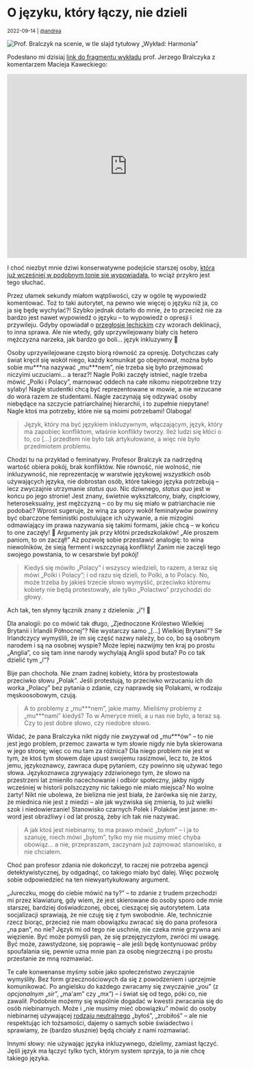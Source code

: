 # O języku, który łączy, nie dzieli

<small>2022-09-14 | [@andrea](/@andrea)</small>

![Prof. Bralczyk na scenie, w tle slajd tytułowy „Wykład: Harmonia”](/img-local/blog/bralczyk-harmonia.png)

Podesłano mi dzisiaj [link do fragmentu wykładu](https://www.facebook.com/watch/?v=1253316215424540)
prof. Jerzego Bralczyka z komentarzem Macieja Kaweckiego:

<p class="text-center"><iframe src="https://www.facebook.com/plugins/video.php?height=314&href=https%3A%2F%2Fwww.facebook.com%2Fkawecki.maciej%2Fvideos%2F1253316215424540%2F&show_text=true&width=560&t=0" width="560" height="429" style="border:none;overflow:hidden" scrolling="no" frameborder="0" allowfullscreen="true" allow="autoplay; clipboard-write; encrypted-media; picture-in-picture; web-share" allowFullScreen="true"></iframe></p>

I choć niezbyt mnie dziwi konserwatywne podejście starszej osoby,
[która już wcześniej w podobnym tonie się wypowiadała](https://ksiazki.wp.pl/w-tvp-wysmiewali-osoby-niebinarne-profesor-bralczyk-rozumie-dlaczego-6616979703601760a),
to wciąż przykro jest tego słuchać.

Przez ułamek sekundy miałom wątpliwości, czy w ogóle tę wypowiedź komentować.
Toż to taki autorytet, na pewno wie więcej o języku niż ja, co ja się będę wychylać?!
Szybko jednak dotarło do mnie, że to przecież nie za bardzo jest nawet wypowiedź o języku – to wypowiedź o opresji i przywileju.
Gdyby opowiadał o [przegłosie lechickim](https://pl.wikipedia.org/wiki/Przeg%C5%82os_lechicki) czy wzorach deklinacji, to inna sprawa.
Ale nie wtedy, gdy uprzywilejowany biały cis hetero mężczyzna narzeka, jak bardzo go boli… język inkluzywny 🤦‍

Osoby uprzywilejowane często biorą równość za opresję.
Dotychczas cały świat kręcił się wokół niego, każdy komunikat go obejmował, można było sobie mu\*\*\*na nazywać „mu\*\*\*nem”,
nie trzeba się było przejmować niczyimi uczuciami… a teraz?!
Nagle Polki zaczęły istnieć, nagle trzeba mówić „Polki i Polacy”, marnować oddech na całe nikomu niepotrzebne trzy sylaby!
Nagle studentki chcą być reprezentowane w mowie, a nie wrzucane do wora razem ze studentami.
Nagle zaczynają się odzywać osoby niebędące na szczycie patriarchalnej hierarchii, i to zupełnie niepytane!
Nagle ktoś ma potrzeby, które nie są moimi potrzebami! Olaboga!

> Język, który ma być językiem inkluzywnym, włączającym, język, który ma zapobiec konfliktom, właśnie konflikty tworzy.
> Ileż ludzi się kłóci o to, co \[…] przedtem nie było tak artykułowane, a więc nie było przedmiotem problemu.

Chodzi tu na przykład o feminatywy. Profesor Bralczyk za nadrzędną wartość obiera pokój, brak konfliktów.
Nie równość, nie wolność, nie inkluzywność, nie reprezentację w warstwie językowej _wszystkich_ osób używających języka,
nie dobrostan osób, które takiego języka potrzebują – lecz zwyczajnie utrzymanie _status quo_.
Nic dziwnego, _status quo_ jest w końcu po jego stronie! Jest znany, świetnie wykształcony,
biały, cispłciowy, heteroseksualny, jest mężczyzną – co by mu się miało w patriarchacie nie podobać?
Wprost sugeruje, że winą za spory wokół feminatywów powinny być obarczone feministki postulujące ich używanie,
a nie mizogini odmawiający im prawa nazywania się takimi formami, jakie chcą – w końcu to one zaczęły! 🤦
Argumenty jak przy kłótni przedszkolaków! „Ale proszem paniom, to on zaczął!”
Aż pozwolę sobie przestawić analogię: to wina niewolników, że sieją ferment i wszczynają konflikty!
Zanim nie zaczęli tego swojego powstania, to w cesarstwie był pokój!

> Kiedyś się mówiło „Polacy” i wszyscy wiedzieli, to razem, a teraz się mówi „Polki i Polacy”;
> i od razu się dzieli, to Polki, a to Polacy. No, może trzeba by jakieś trzecie słowo wymyślić,
> przeciwko któremu kobiety nie będą protestowały, ale tylko „Polactwo” przychodzi do głowy.

Ach tak, ten słynny łącznik znany z dzielenia: „i”! 🤦

Dla analogii: po co mówić tak długo, „Zjednoczone Królestwo Wielkiej Brytanii i Irlandii Północnej”?
Nie wystarczy samo „\[…] Wielkiej Brytanii”? Se Irlandczycy wymyślili, że im się część nazwy należy,
bo co, bo są osobnym narodem i są na osobnej wyspie? Może lepiej nazwijmy ten kraj po prostu „Anglia”,
co się tam inne narody wychylają Anglii spod buta? Po co tak dzielić tym „i”?

Bije pan chochoła. Nie znam żadnej kobiety, która by prostestowała przeciwko słowu „Polak”.
Jeśli protestują, to przeciwko wrzucaniu ich do worka „Polacy” bez pytania o zdanie,
czy naprawdę się Polakami, w rodzaju męskoosobowym, czują.

> A to problemy z „mu\*\*\*nem”, jakie mamy. Mieliśmy problemy z „mu\*\*\*nami” kiedyś?
> To w Ameryce mieli, a u nas nie było, a teraz są. Czy to jest dobre słowo, czy niedobre słowo.

Widać, że pana Bralczyka nikt nigdy nie zwyzywał od „mu\*\*\*ów” – 
to nie jest jego problem, przemoc zawarta w tym słowie nigdy nie była skierowana w jego stronę;
więc co mu tam za różnica? Dla niego problem nie jest w tym, że ktoś tym słowem daje upust swojemu rasizmowi,
lecz to, że ktoś jemu, językoznawcy, zawraca dupę pytaniem, czy powinno się używać tego słowa.
Językoznawca zgrywający zdziwionego tym, że słowo na przestrzeni lat zmieniło nacechowanie i odbiór społeczny,
jakby nigdy wcześniej w historii polszczyzny nic takiego nie miało miejsca? No wolne żarty!
Nikt nie ubolewa, że bielizna nie jest biała, że żarówka się nie żarzy, że miednica nie jest z miedzi
– ale jak wyzwiska się zmienią, to już wielki szok i niedowierzanie!
Stanowisko czarnych Polek i Polaków jest jasne: m-word jest obraźliwy i od lat proszą, żeby ich tak nie nazywać.

> A jak ktoś jest niebinarny, to ma prawo mówić „byłom” – i ja to szanuję, niech mówi „byłom”,
> tylko my nie musimy mieć chyba obowiąz… a nie, przepraszam, zaczynam już zajmować stanowisko, a nie chciałem.

Choć pan profesor zdania nie dokończył, to raczej nie potrzeba agencji detektywistycznej,
by odgadnąć, co takiego miało być dalej. Więc pozwolę sobie odpowiedzieć na ten niewyartykułowany argument.

„Jureczku, mogę do ciebie mówić na ty?” – to zdanie z trudem przechodzi mi przez klawiaturę,
gdy wiem, że jest skierowane do osoby sporo ode mnie starszej, bardziej doświadczonej, obcej, cieszącej się autorytetem.
Lata socjalizacji sprawiają, że nie czuję się z tym swobodnie.
Ale, technicznie rzecz biorąc, przecież nie mam obowiązku zwracać się do pana profesora „na pan”, no nie?
Język mi od tego nie uschnie, nie czeka mnie grzywna ani więzienie.
Być może pomyśli pan, że się przejęzyczyłom, zwróci mi uwagę. Być może, zawstydzone, się poprawię –
ale jeśli będę kontynuować próby spoufalania się, pewnie uzna mnie pan za osobę niegrzeczną
i po prostu przestanie ze mną rozmawiać.

Te całe konwenanse myśmy sobie jako społeczeństwo zwyczajnie wymyśliły.
Bez form grzecznościowych da się z powodzeniem i uprzejmie komunikować.
Po angielsku do każdego zwracamy się zwyczajnie „you” (z _opcjonalnym_ „sir”, „ma'am” czy „mx”)
– i świat się od tego, póki co, nie zawalił.
Podobnie możemy się wspólnie dogadać w kwestii zwracania się do osób niebinarnych.
Może i „nie musimy mieć obowiązku” mówić do osoby niebinarnej używającej [rodzaju neutralnego](/rodzaj-neutralny)
„byłoś”, „zrobiłoś” – ale nie respektując ich tożsamości, dajemy o samych sobie świadectwo
i sprawiamy, że (bardzo słusznie) będą chciały z nami rozmawiać.

Innymi słowy: nie używając języka inkluzywnego, dzielimy, zamiast łączyć.
Jęśli język ma łączyć tylko tych, którym system sprzyja, to ja nie chcę takiego języka. 

